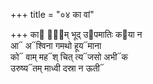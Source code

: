 +++
title = "०४ का वां"

+++
का᳓ वा᳐म् भूद् उ᳓पमातिः क᳓या न  
आ᳓ अ᳓श्विना गमथो हूय᳓माना  
को᳓ वाम् मह᳓श् चित् त्य᳓जसो अभी᳓क  
उरुष्य᳓तम् माध्वी दस्रा न ऊती᳓